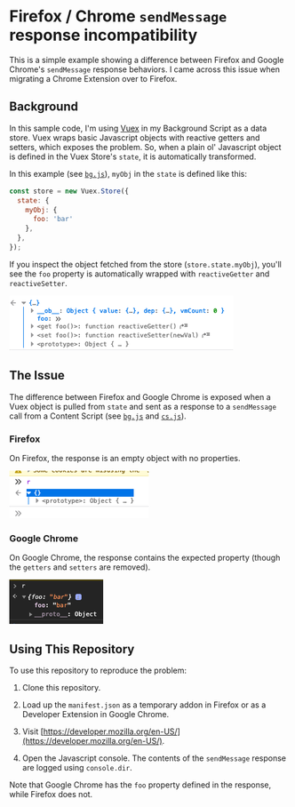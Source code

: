 # Firefox / Chrome `sendMessage` response incompatibility

This is a simple example showing a difference between Firefox and Google Chrome's `sendMessage` response behaviors. I
came across this issue when migrating a Chrome Extension over to Firefox.

## Background

In this sample code, I'm using [Vuex](https://vuex.vuejs.org/) in my Background Script as a data store. Vuex wraps
basic Javascript objects with reactive getters and setters, which exposes the problem. So, when a plain ol' Javascript
object is defined in the Vuex Store's `state`, it is automatically transformed.

In this example (see [`bg.js`](bg.js)), `myObj` in the `state` is defined like this:

```js
const store = new Vuex.Store({
  state: {
    myObj: {
      foo: 'bar'
    },
  },
});
```

If you inspect the object fetched from the store (`store.state.myObj`), you'll see the `foo` property is automatically
wrapped with `reactiveGetter` and `reactiveSetter`.

![screenshot showing wrapped properties](images/wrapped.png)

## The Issue

The difference between Firefox and Google Chrome is exposed when a Vuex object is pulled from `state` and sent as a
response to a `sendMessage` call from a Content Script (see [`bg.js`](bg.js) and [`cs.js`](cs.js)).

### Firefox

On Firefox, the response is an empty object with no properties.

![screenshot showing empty object on firefox](images/firefox.png)

### Google Chrome

On Google Chrome, the response contains the expected property (though the `getters` and `setters` are removed).

![screenshot showing object on chrome](images/chrome.png)

## Using This Repository

To use this repository to reproduce the problem:

1. Clone this repository.

1. Load up the `manifest.json` as a temporary addon in Firefox or as a Developer Extension in Google Chrome.

1. Visit [https://developer.mozilla.org/en-US/](https://developer.mozilla.org/en-US/).

1. Open the Javascript console. The contents of the `sendMessage` response are logged using `console.dir`.

Note that Google Chrome has the `foo` property defined in the response, while Firefox does not.
